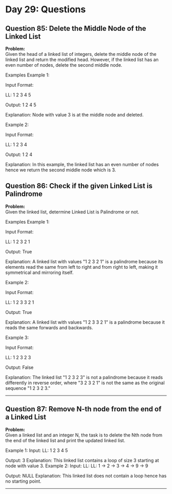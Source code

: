 # Day 29: Questions

## Question 85: Delete the Middle Node of the Linked List

**Problem:**  
Given the head of a linked list of integers, delete the middle node of the linked list and return the modified head. However, if the linked list has an even number of nodes, delete the second middle node.

Examples
Example 1:

Input Format:

LL: 1 2 3 4 5

Output: 1 2 4 5

Explanation: Node with value 3 is at the middle node and deleted.

Example 2:

Input Format:

LL: 1 2 3 4

Output: 1 2 4

Explanation: In this example, the linked list has an even number of nodes hence we return the second middle node which is 3.

## Question 86: Check if the given Linked List is Palindrome

**Problem:**  
Given the linked list, determine Linked List is Palindrome or not.

Examples
Example 1:

Input Format:

LL: 1 2 3 2 1

Output: True

Explanation: A linked list with values "1 2 3 2 1" is a palindrome because its elements read the same from left to right and from right to left, making it symmetrical and mirroring itself.

Example 2:

Input Format:

LL: 1 2 3 3 2 1

Output: True

Explanation: A linked list with values "1 2 3 3 2 1" is a palindrome because it reads the same forwards and backwards.

Example 3:

Input Format:

LL: 1 2 3 2 3

Output: False

Explanation: The linked list "1 2 3 2 3" is not a palindrome because it reads differently in reverse order, where "3 2 3 2 1" is not the same as the original sequence "1 2 3 2 3."

---

## Question 87: Remove N-th node from the end of a Linked List

**Problem:**  
Given a linked list and an integer N, the task is to delete the Nth node from the end of the linked list and print the updated linked list.

Example 1:
Input: LL: 1 2 3 4 5

Output: 3
Explanation: This linked list contains a loop of size 3 starting at node with value 3.
Example 2:
Input: LL: LL: 1 -> 2 -> 3 -> 4 -> 9 -> 9

Output: NULL
Explanation: This linked list does not contain a loop hence has no starting point.

---
